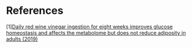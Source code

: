 # References
[1][Daily red wine vinegar ingestion for eight weeks improves glucose homeostasis and affects the metabolome but does not reduce adiposity in adults (2019)](https://pubs.rsc.org/en/content/articlelanding/2019/FO/C9FO01082C)